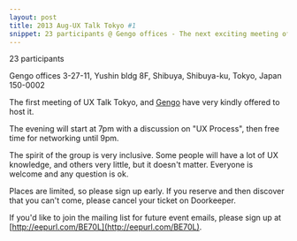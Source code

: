 ```yaml
---
layout: post
title: 2013 Aug-UX Talk Tokyo #1
snippet: 23 participants @ Gengo offices - The next exciting meeting of UX Talk Tokyo will take place in a couple of weeks. And again -
---
```

23 participants

Gengo offices 3-27-11, Yushin bldg 8F, Shibuya, Shibuya-ku, Tokyo, Japan 150-0002

The first meeting of UX Talk Tokyo, and [Gengo](http://gengo.com) have very kindly offered to host it.

The evening will start at 7pm with a discussion on "UX Process", then free time for networking until 9pm.

The spirit of the group is very inclusive. Some people will have a lot of UX knowledge, and others very little, but it doesn't matter. Everyone is welcome and any question is ok.

Places are limited, so please sign up early. If you reserve and then discover that you can't come, please cancel your ticket on Doorkeeper.

If you'd like to join the mailing list for future event emails, please sign up at [http://eepurl.com/BE70L](http://eepurl.com/BE70L).

